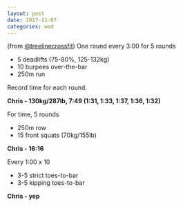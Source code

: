 ```yaml
---
layout: post
date: 2017-11-07
categories: wod
---
```


(from [@treelinecrossfit](http://www.treelinecrossfit.com)) One round every 3:00 for 5 rounds
- 5 deadlifts (75-80%, 125-132kg)
- 10 burpees over-the-bar
- 250m run

Record time for each round.

**Chris - <span>130kg/287lb, 7:49 (1:31, 1:33, 1:37, 1:36, 1:32)</span>**

For time, 5 rounds
- 250m row
- 15 front squats (70kg/155lb)

**Chris - <span>16:16</span>**

Every 1:00 x 10
- 3-5 strict toes-to-bar
- 3-5 kipping toes-to-bar

**Chris - <span>yep</span>**
